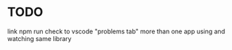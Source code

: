 # TODO

link npm run check to vscode "problems tab"
more than one app using and watching same library
